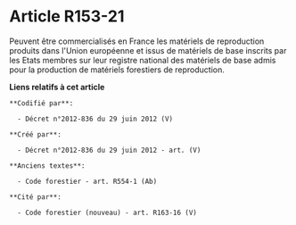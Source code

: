 # Article R153-21

Peuvent être commercialisés en France les matériels de reproduction produits dans l'Union européenne et issus de matériels de
base inscrits par les Etats membres sur leur registre national des matériels de base admis pour la production de matériels
forestiers de reproduction.

**Liens relatifs à cet article**

	**Codifié par**:

	  - Décret n°2012-836 du 29 juin 2012 (V)

	**Créé par**:

	  - Décret n°2012-836 du 29 juin 2012 - art. (V)

	**Anciens textes**:

	  - Code forestier - art. R554-1 (Ab)

	**Cité par**:

	  - Code forestier (nouveau) - art. R163-16 (V)
